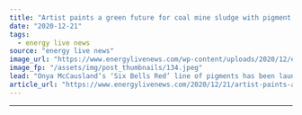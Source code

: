 ```yaml
---
title: "Artist paints a green future for coal mine sludge with pigment creation"
date: "2020-12-21"
tags: 
  - energy live news
source: "energy live news"
image_url: "https://www.energylivenews.com/wp-content/uploads/2020/12/eo9lj6fxuaydbsl-2.jpeg"
image_fp: "/assets/img/post_thumbnails/134.jpeg"
lead: "Onya McCausland’s ‘Six Bells Red’ line of pigments has been launched at the Coal Authority’s Six Bells mine water treatment scheme in South Wales"
article_url: "https://www.energylivenews.com/2020/12/21/artist-paints-a-green-future-for-coal-mine-sludge-with-pigment-creation/"
---
```


---

